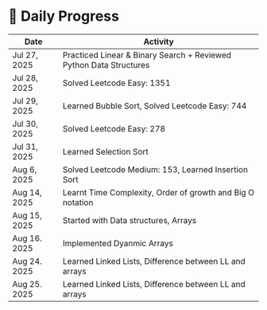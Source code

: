 # 📘 Daily Progress

| Date        | Activity                                                            |
|-------------|---------------------------------------------------------------------|
| Jul 27, 2025 | Practiced Linear & Binary Search + Reviewed Python Data Structures |
| Jul 28, 2025 | Solved Leetcode Easy: 1351                                         |
| Jul 29, 2025 | Learned Bubble Sort, Solved Leetcode Easy: 744                     |
| Jul 30, 2025 | Solved Leetcode Easy: 278                                          |
| Jul 31, 2025 | Learned Selection Sort                                             |
| Aug 6, 2025  | Solved Leetcode Medium: 153, Learned Insertion Sort                |
| Aug 14, 2025 | Learnt Time Complexity, Order of growth and Big O notation         |
| Aug 15, 2025 | Started with Data structures, Arrays                               | 
| Aug 16. 2025 | Implemented Dyanmic Arrays                                         |
| Aug 24. 2025 | Learned Linked Lists, Difference between LL and arrays             |
| Aug 25. 2025 | Learned Linked Lists, Difference between LL and arrays             |

